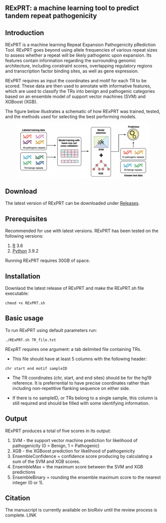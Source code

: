 ## RExPRT: a machine learning tool to predict tandem repeat pathogenicity

## Introduction

RExPRT is a machine learning Repeat Expansion Pathogenicity pRediction Tool. RExPRT goes beyond using allele frequencies of various repeat sizes to assess whether a repeat will be likely pathogenic upon expansion. Its features contain information regarding the surrounding genomic architecture, including constraint scores, overlapping regulatory regions and transcription factor binding sites, as well as gene expression. 

RExPRT requires as input the coordinates and motif for each TR to be scored. These data are then used to annotate with informative features, which are used to classify the TRs into benign and pathogenic categories based on an ensemble model of support vector machines (SVM) and XGBoost (XGB). 

The figure below illustrates a schematic of how RExPRT was trained, tested, and the methods used for selecting the best performing models.

<figure>
  <p align="center">
  <img src="Figures/Fig1.png" width="700" align="center">
  </p>
</figure>


## Download

The latest version of RExPRT can be downloaded under [Releases](https://github.com/ZuchnerLab/RExPRT/releases).


## Prerequisites

Recommended for use with latest versions. RExPRT has been tested on the following versions:
1. [R](https://www.r-project.org) 3.6
2. [Python](https://www.python.org/downloads/) 3.9.2

Running RExPRT requires 30GB of space.


## Installation

Downlaod the latest release of RExPRT and make the RExPRT.sh file executable:

```
chmod +x RExPRT.sh
```


## Basic usage

To run RExPRT using default parameters run:

```
./RExPRT.sh TR_file.txt
```

RExpRT requires one argument: a tab delimited file containing TRs. 

* This file should have at least 5 columns with the following header:

```
chr start end motif sampleID
```

* The TR coordinates (chr, start, and end sites) should be for the hg19 reference. It is preferrential to have precise coordinates rather than including non-repetitive flanking sequence on either side.

* If there is no sampleID, or TRs belong to a single sample, this column is still required and should be filled with some identifying information. 


## Output
RExPRT produces a total of five scores in its output:
1. SVM - the support vector machine prediction for likelihood of pathogenicity (0 = Benign, 1 = Pathogenic)
2. XGB - the XGBoost prediction for likelihood of pathogenicity
3. EnsembleConfidence = confidence score producing by calculating a sum of the SVM and XGB scores.
5. EnsembleMax = the maximum score between the SVM and XGB predictions
4. EnsembleBinary = rounding the ensemble maximum score to the nearest integer (0 or 1).


## Citation
The manuscript is currently available on bioRxiv until the review process is complete.
LINK
